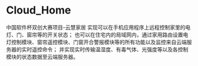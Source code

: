 # Cloud_Home
中国软件杯双创大赛项目-云慧家居
实现可以在手机应用程序上远程控制家里的电灯、门、窗帘等的开关状态；
也可以在住宅内的局域网内，通过家用路由设置电灯控制模块、窗帘遥控模块、门窗开合警报模块等的所有功能以及监控来自云端服务器的实时遥控命令；
并实现实时传输温湿度、有毒气体、光强度等以及各控制模块的状态数据至云端服务器。
